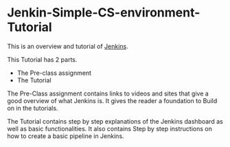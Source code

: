 # Jenkin-Simple-CS-environment-Tutorial

This is an overview and tutorial of [Jenkins](https://www.jenkins.io/). 


This Tutorial has 2 parts. 
- The Pre-class assignment
- The Tutorial 


The Pre-Class assignment contains links to videos and sites that give a good overview of what Jenkins is. It gives the reader a foundation to 
Build on in the tutorials. 


The Tutorial contains step by step explanations of the Jenkins dashboard as well as basic functionalities. It also contains Step by step instructions
on how to create a basic pipeline in Jenkins. 


